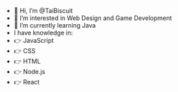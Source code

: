 - 👋 Hi, I’m @TaiBiscuit
- 👀 I’m interested in Web Design and Game Development
- 🌱 I’m currently learning Java
- I have knowledge in:
- :point_right: JavaScript
- :point_right: CSS
- :point_right: HTML
- :point_right: Node.js
- :point_right: React
  
  
  
  
  

<!---
TaiBiscuit/TaiBiscuit is a ✨ special ✨ repository because its `README.md` (this file) appears on your GitHub profile.
You can click the Preview link to take a look at your changes.
--->
